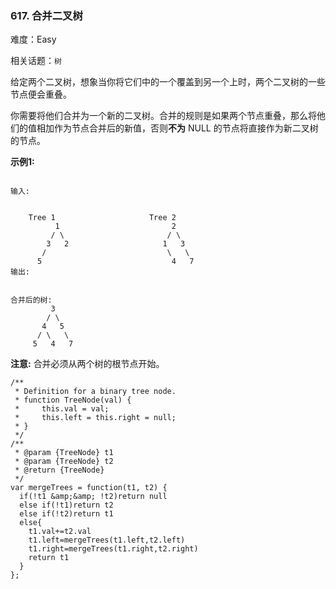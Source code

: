 ### 617. 合并二叉树

难度：Easy

相关话题：`树`

给定两个二叉树，想象当你将它们中的一个覆盖到另一个上时，两个二叉树的一些节点便会重叠。



你需要将他们合并为一个新的二叉树。合并的规则是如果两个节点重叠，那么将他们的值相加作为节点合并后的新值，否则**不为** NULL 的节点将直接作为新二叉树的节点。



**示例1:** 



```

输入:

 
	Tree 1                     Tree 2                  
          1                         2                             
         / \                       / \                            
        3   2                     1   3                        
       /                           \   \                      
      5                             4   7                  
输出:

 
合并后的树:
	     3
	    / \
	   4   5
	  / \   \ 
	 5   4   7
```


**注意:** 合并必须从两个树的根节点开始。


```
/**
 * Definition for a binary tree node.
 * function TreeNode(val) {
 *     this.val = val;
 *     this.left = this.right = null;
 * }
 */
/**
 * @param {TreeNode} t1
 * @param {TreeNode} t2
 * @return {TreeNode}
 */
var mergeTrees = function(t1, t2) {
  if(!t1 &amp;&amp; !t2)return null
  else if(!t1)return t2
  else if(!t2)return t1
  else{
    t1.val+=t2.val
    t1.left=mergeTrees(t1.left,t2.left)
    t1.right=mergeTrees(t1.right,t2.right)
    return t1
  }
};
```

